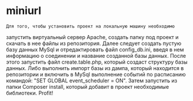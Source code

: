 # miniurl
	Для того, чтобы установить проект на локальную машину необходимо 
запустить виртуальный сервер Apache, создать папку под проект и 
скачать в нее файлы из репозитория. 
	Далее следует создать пустую базу данных MySql и отредактировать 
файл config_db.ini, введя в нем информацию о соединении и название 
созданной базы данных. После этого запустить файл create.table.php, 
который создаст структуру базы данных. Либо выполнить импорт базы 
из дампа, который находится в репозитории и включить в MySql выполнение
событий по расписанию командой: "SET GLOBAL event_scheduler = ON".
	Затем запустить из папки Composer install, который добавит в 
проект необходимые библиотеки. Profit!